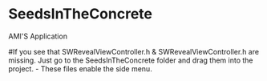 # SeedsInTheConcrete
AMI'S Application

#If you see that SWRevealViewController.h & SWRevealViewController.h are missing. Just go to the SeedsInTheConcrete folder and drag them into the project. - These files enable the side menu. 
